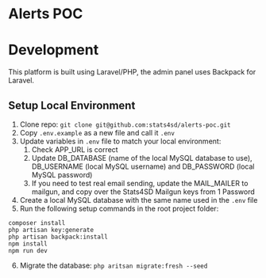 # Alerts POC

# Development
This platform is built using Laravel/PHP, the admin panel uses Backpack for Laravel.

## Setup Local Environment
1.	Clone repo: `git clone git@github.com:stats4sd/alerts-poc.git`
2.	Copy `.env.example` as a new file and call it `.env`
3.	Update variables in `.env` file to match your local environment:
    1. Check APP_URL is correct
    2.	Update DB_DATABASE (name of the local MySQL database to use), DB_USERNAME (local MySQL username) and DB_PASSWORD (local MySQL password)
    3.	If you need to test real email sending, update the MAIL_MAILER to mailgun, and copy over the Stats4SD Mailgun keys from 1 Password
4.	Create a local MySQL database with the same name used in the `.env` file
5.	Run the following setup commands in the root project folder:
```
composer install
php artisan key:generate
php artisan backpack:install
npm install
npm run dev
```
6.	Migrate the database: `php aritsan migrate:fresh --seed`
